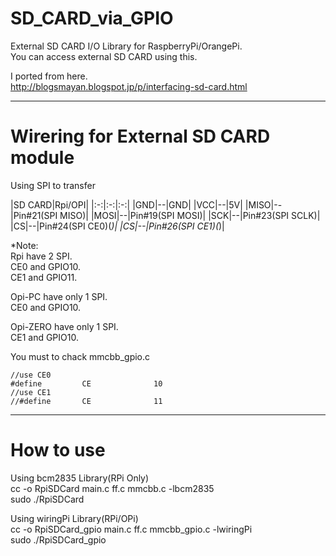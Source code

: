# SD_CARD_via_GPIO
External SD CARD I/O Library for RaspberryPi/OrangePi.   
You can access external SD CARD using this.   

I ported from here.   
http://blogsmayan.blogspot.jp/p/interfacing-sd-card.html   


---

# Wirering for External SD CARD module   

Using SPI to transfer   

|SD CARD|Rpi/OPI|
|:-:|:-:|:-:|
|GND|--|GND|
|VCC|--|5V|
|MISO|--|Pin#21(SPI MISO)|
|MOSI|--|Pin#19(SPI MOSI)|
|SCK|--|Pin#23(SPI SCLK)|
|CS|--|Pin#24(SPI CE0)(*)|
|CS|--|Pin#26(SPI CE1)(*)|

\*Note:   
Rpi have 2 SPI.   
CE0 and GPIO10.   
CE1 and GPIO11.   

Opi-PC have only 1 SPI.   
CE0 and GPIO10.   

Opi-ZERO have only 1 SPI.   
CE1 and GPIO10.   

You must to chack mmcbb_gpio.c   

```
//use CE0
#define         CE              10
//use CE1
//#define       CE              11
```

---

# How to use   

Using bcm2835 Library(RPi Only)   
cc -o RpiSDCard main.c ff.c mmcbb.c -lbcm2835   
sudo ./RpiSDCard   

Using wiringPi Library(RPi/OPi)   
cc -o RpiSDCard_gpio main.c ff.c mmcbb_gpio.c -lwiringPi   
sudo ./RpiSDCard_gpio   

